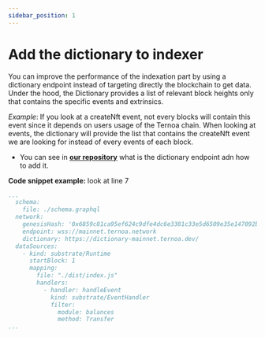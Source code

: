 ```yaml
---
sidebar_position: 1
---
```


# Add the dictionary to indexer

You can improve the performance of the indexation part by using a dictionary endpoint instead of targeting directly the blockchain to get data. Under the hood, the Dictionary provides a list of relevant block heights only that contains the specific events and extrinsics.

_Example_: If you look at a createNft event, not every blocks will contain this event since it depends on users usage of the Ternoa chain. When looking at events, the dictionary will provide the list that contains the createNft event we are looking for instead of every events of each block.

- You can see in **[our repository](https://github.com/capsule-corp-ternoa/ternoa-subql/blob/mainnet/project.yaml)** what is the dictionary endpoint adn how to add it.

**Code snippet example:** look at line 7

```yaml showLineNumbers
...
  schema:
    file: ./schema.graphql
  network:
    genesisHash: '0x6859c81ca95ef624c9dfe4dc6e3381c33e5d6509e35e147092bfbc780f777c4e'
    endpoint: wss://mainnet.ternoa.network
    dictionary: https://dictionary-mainnet.ternoa.dev/
  dataSources:
    - kind: substrate/Runtime
      startBlock: 1
      mapping:
        file: "./dist/index.js"
        handlers:
          - handler: handleEvent
            kind: substrate/EventHandler
            filter:
              module: balances
              method: Transfer
...
```
